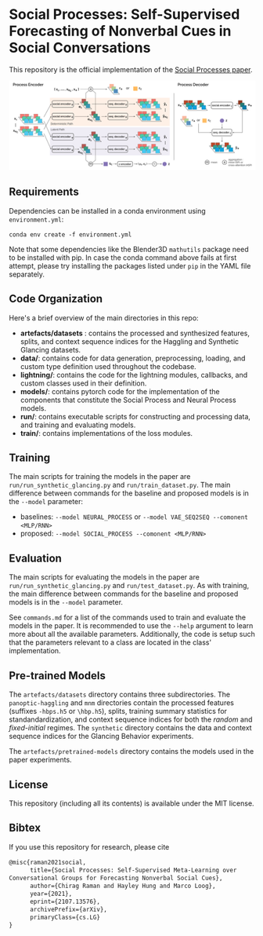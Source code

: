 # Social Processes: Self-Supervised Forecasting of Nonverbal Cues in Social Conversations

This repository is the official implementation of the [Social Processes paper](https://arxiv.org/abs/2107.13576).

<img src="imgs/architecture.png" alt="architecture" width="640"/>

## Requirements

Dependencies can be installed in a conda environment using `environment.yml`:

```setup
conda env create -f environment.yml
```

Note that some dependencies like the Blender3D `mathutils` package need to be installed with pip. In case the conda command above fails at first attempt, please try installing the packages listed under `pip` in the YAML file separately.

## Code Organization

Here's a brief overview of the main directories in this repo:

- **artefacts/datasets** : contains the processed and synthesized features, splits, and context sequence indices for the Haggling and Synthetic Glancing datasets.
- **data/**: contains code for data generation, preprocessing, loading, and custom type definition used throughout the codebase.
- **lightning/**: contains the code for the lightning modules, callbacks, and custom classes used in their definition.
- **models/**: contains pytorch code for the implementation of the components that constitute the Social Process and Neural Process models.
- **run/**: contains executable scripts for constructing and processing data, and training and evaluating models.
- **train/**: contains implementations of the loss modules.

## Training

The main scripts for training the models in the paper are `run/run_synthetic_glancing.py` and `run/train_dataset.py`. The main difference between commands for the baseline and proposed models is in the `--model` parameter:

- baselines: `--model NEURAL_PROCESS` or `--model VAE_SEQ2SEQ --comonent <MLP/RNN>`
- proposed: `--model SOCIAL_PROCESS --comonent <MLP/RNN>`

## Evaluation

The main scripts for evaluating the models in the paper are `run/run_synthetic_glancing.py` and `run/test_dataset.py`. As with training, the main difference between commands for the baseline and proposed models is in the `--model` parameter.

See `commands.md` for a list of the commands used to train and evaluate the models in the paper. It is recommended to use the `--help` argument to learn more about all
the available parameters. Additionally, the code is setup such that the parameters
relevant to a class are located in the class' implementation.

## Pre-trained Models

The `artefacts/datasets` directory contains three subdirectories. The `panoptic-haggling`
and `mnm` directories contain the processed features (suffixes `-hbps.h5` or `\hbp.h5`), splits, training summary statistics for standandardization, and context sequence indices for both the *random* and *fixed-initial* regimes. The `synthetic` directory contains the data and context sequence indices for the Glancing Behavior experiments.

The `artefacts/pretrained-models` directory contains the models used in the paper experiments.

## License

This repository (including all its contents) is available under the MIT license.

## Bibtex

If you use this repository for research, please cite

```
@misc{raman2021social,
      title={Social Processes: Self-Supervised Meta-Learning over Conversational Groups for Forecasting Nonverbal Social Cues},
      author={Chirag Raman and Hayley Hung and Marco Loog},
      year={2021},
      eprint={2107.13576},
      archivePrefix={arXiv},
      primaryClass={cs.LG}
}
```
